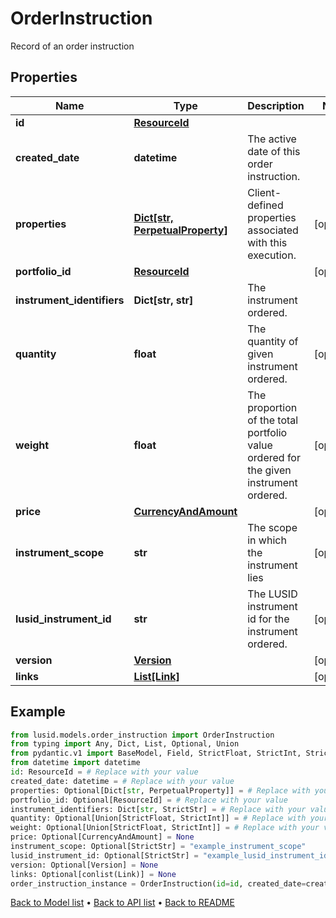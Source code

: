 # OrderInstruction

Record of an order instruction
## Properties
Name | Type | Description | Notes
------------ | ------------- | ------------- | -------------
**id** | [**ResourceId**](ResourceId.md) |  | 
**created_date** | **datetime** | The active date of this order instruction. | 
**properties** | [**Dict[str, PerpetualProperty]**](PerpetualProperty.md) | Client-defined properties associated with this execution. | [optional] 
**portfolio_id** | [**ResourceId**](ResourceId.md) |  | [optional] 
**instrument_identifiers** | **Dict[str, str]** | The instrument ordered. | 
**quantity** | **float** | The quantity of given instrument ordered. | [optional] 
**weight** | **float** | The proportion of the total portfolio value ordered for the given instrument ordered. | [optional] 
**price** | [**CurrencyAndAmount**](CurrencyAndAmount.md) |  | [optional] 
**instrument_scope** | **str** | The scope in which the instrument lies | [optional] 
**lusid_instrument_id** | **str** | The LUSID instrument id for the instrument ordered. | [optional] 
**version** | [**Version**](Version.md) |  | [optional] 
**links** | [**List[Link]**](Link.md) |  | [optional] 
## Example

```python
from lusid.models.order_instruction import OrderInstruction
from typing import Any, Dict, List, Optional, Union
from pydantic.v1 import BaseModel, Field, StrictFloat, StrictInt, StrictStr, conlist
from datetime import datetime
id: ResourceId = # Replace with your value
created_date: datetime = # Replace with your value
properties: Optional[Dict[str, PerpetualProperty]] = # Replace with your value
portfolio_id: Optional[ResourceId] = # Replace with your value
instrument_identifiers: Dict[str, StrictStr] = # Replace with your value
quantity: Optional[Union[StrictFloat, StrictInt]] = # Replace with your value
weight: Optional[Union[StrictFloat, StrictInt]] = # Replace with your value
price: Optional[CurrencyAndAmount] = None
instrument_scope: Optional[StrictStr] = "example_instrument_scope"
lusid_instrument_id: Optional[StrictStr] = "example_lusid_instrument_id"
version: Optional[Version] = None
links: Optional[conlist(Link)] = None
order_instruction_instance = OrderInstruction(id=id, created_date=created_date, properties=properties, portfolio_id=portfolio_id, instrument_identifiers=instrument_identifiers, quantity=quantity, weight=weight, price=price, instrument_scope=instrument_scope, lusid_instrument_id=lusid_instrument_id, version=version, links=links)

```

[Back to Model list](../README.md#documentation-for-models) &#8226; [Back to API list](../README.md#documentation-for-api-endpoints) &#8226; [Back to README](../README.md)


